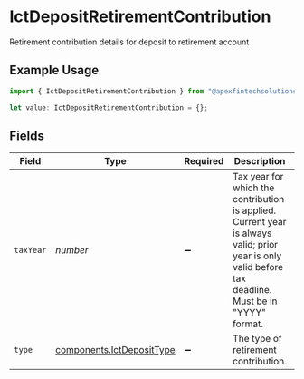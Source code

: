 # IctDepositRetirementContribution

Retirement contribution details for deposit to retirement account

## Example Usage

```typescript
import { IctDepositRetirementContribution } from "@apexfintechsolutions/ascend-sdk/models/components";

let value: IctDepositRetirementContribution = {};
```

## Fields

| Field                                                                                                                                                 | Type                                                                                                                                                  | Required                                                                                                                                              | Description                                                                                                                                           | Example                                                                                                                                               |
| ----------------------------------------------------------------------------------------------------------------------------------------------------- | ----------------------------------------------------------------------------------------------------------------------------------------------------- | ----------------------------------------------------------------------------------------------------------------------------------------------------- | ----------------------------------------------------------------------------------------------------------------------------------------------------- | ----------------------------------------------------------------------------------------------------------------------------------------------------- |
| `taxYear`                                                                                                                                             | *number*                                                                                                                                              | :heavy_minus_sign:                                                                                                                                    | Tax year for which the contribution is applied. Current year is always valid; prior year is only valid before tax deadline. Must be in "YYYY" format. | 2024                                                                                                                                                  |
| `type`                                                                                                                                                | [components.IctDepositType](../../models/components/ictdeposittype.md)                                                                                | :heavy_minus_sign:                                                                                                                                    | The type of retirement contribution.                                                                                                                  | REGULAR                                                                                                                                               |